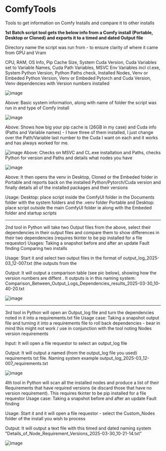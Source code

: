 # ComfyTools
Tools to get information on Comfy Installs and compare it to other installs

**1st Batch script tool gets the below info from a Comfy install (Portable, Desktop or Cloned) and exports it to a timed and dated Output file**

Directory name the script was run from - to ensure clarity of where it came from
GPU and Vram

CPU, RAM, OS Info, Pip Cache Size, System Cuda Version, Cuda Variables set to Variable Names, Cuda Path Variables, MSVC Env Variables incl cl.exe, System Python Version, Python Paths check, Installed Nodes, Venv or Embeded Python Version, Venv or Embeded Pytorch and Cuda Version, Venv dependencies with Version numbers installed

![image](https://github.com/user-attachments/assets/1b685b09-0b69-4265-9e5d-3a3a73013bd7)

Above: Basic system information, along with name of folder the script was run in and type of Comfy install

![image](https://github.com/user-attachments/assets/1d397938-f4c9-4c31-8242-fdfefbdd0c47)

Above: Shows how big your pip cache is (26GB in my case) and Cuda info (Paths and Variable names) - I have three of them installed, I just change over the Path/Variable last number to the Cuda I want on each and it works and has always worked for me. 

![image](https://github.com/user-attachments/assets/2b5f8e7d-b6a8-4fab-85dc-127ea3a0e60d)
Above: Checks on MSVC and CL.exe installation and Paths, checks Python for version and Paths and details what nodes you have 

![image](https://github.com/user-attachments/assets/21990a2d-8155-4cc5-858a-a6c7cab06992)

Above: It then opens the venv in Desktop, Cloned or the Embeded folder in Portable and reports back on the installed Python/Pytorch/Cuda version and finally details all of the installed packages and their versions

Usage:
Desktop: place script inside the ComfyUI folder in the Documents folder with the system folders and the .venv folder
Portable and Desktop: place script outside the main ComfyUI folder ie along with the Embeded folder and startup scripts 


-------------------------------------------------

2nd tool in Python will take two Output files from the above, select their dependencies in their output files and compare them to show differences in their two dependencies (requires tkinter to be pip installed for a file requestor)
Usages:
Taking a snapshot before and after an update
Fault finding
Comparing two installs

Usage:
Start it and select two output files in the format of output_log_2025-03_12-007.txt (the outputs from the 

Output:
It will output a comparison table (see pic below), showing how the version numbers are diffent . It outputs is in this naming system: Comparison_Between_Output_Logs_Dependencies_results_2025-03-30_10-40-20.txt

![image](https://github.com/user-attachments/assets/9a46fa26-3ed8-4133-a352-6c6893279702)

-------------------------------------------------

3rd tool in Python will open an Output_log file and turn the dependencies noted in it into a requirements.txt file
Usage case:
Taking a snapshot output file and turning it into a requirements file to roll back dependencies - bear in mind this might not work / use in conjunction with the tool noting Nodes version requirements

Input:
It will open a file requestor to select an output_log file 

Output:
It will output a named (from the output_log file you used) requirements txt file. Naming system example output_log_2025-03_12-007_requirements.txt

![image](https://github.com/user-attachments/assets/983158fa-495e-459f-98b5-d18ef339e21a)


4th tool in Python will scan all the installed nodes and produce a list of their Requirements that have required versions (ie discard those that have no version requirement). This requires tkinter to be pip installed for a file requestor
Usage case:
Taking a snapshot before and after an update
Fault finding 

Usage:
Start it and it will open a file requestor - select the Custom_Nodes folder of the install you wish to process

Output:
It will output a text file with this timed and dated naming system "Details_of_Node_Requirement_Versions_2025-03-30_10-21-14.txt"

![image](https://github.com/user-attachments/assets/3d2bc3de-babe-4e09-aa24-a9481c5e41e0)




